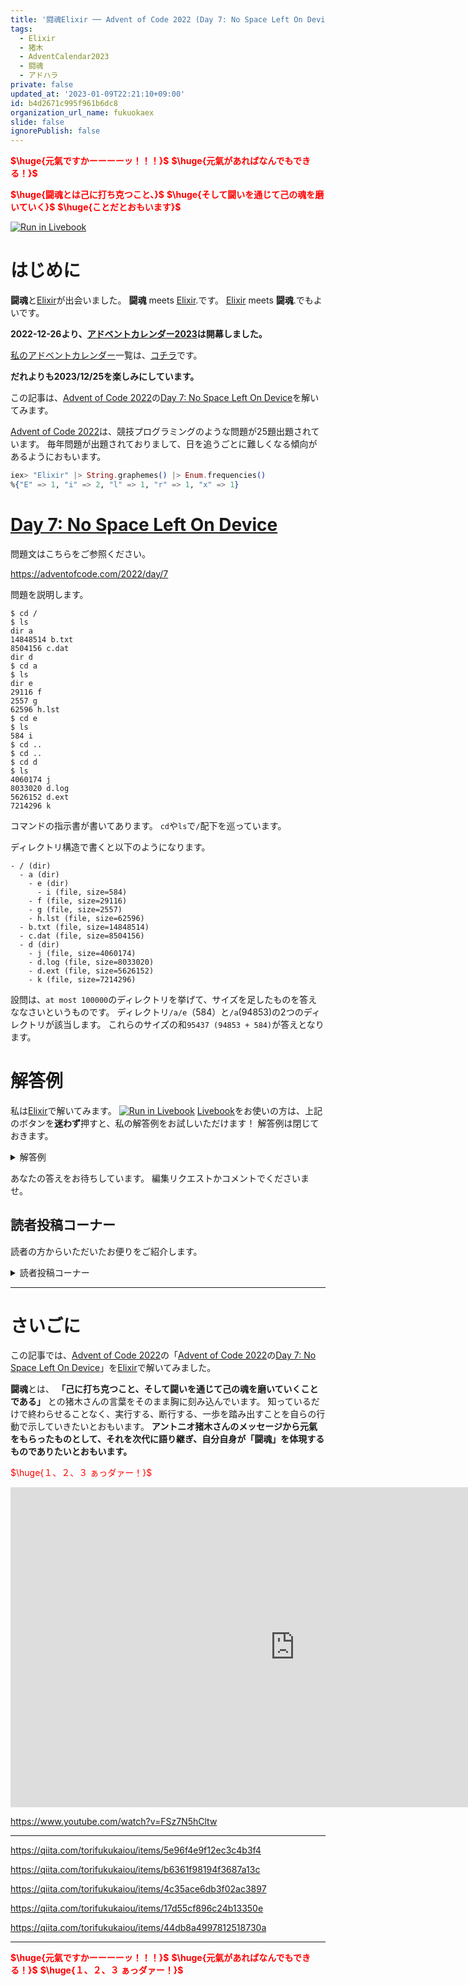 ```yaml
---
title: '闘魂Elixir ── Advent of Code 2022 (Day 7: No Space Left On Device) をElixirで楽しむ'
tags:
  - Elixir
  - 猪木
  - AdventCalendar2023
  - 闘魂
  - アドハラ
private: false
updated_at: '2023-01-09T22:21:10+09:00'
id: b4d2671c995f961b6dc8
organization_url_name: fukuokaex
slide: false
ignorePublish: false
---
```

<b><font color="red">$\huge{元氣ですかーーーーッ！！！}$</font></b>
<b><font color="red">$\huge{元氣があればなんでもできる！}$</font></b>

<b><font color="red">$\huge{闘魂とは己に打ち克つこと、}$</font></b>
<b><font color="red">$\huge{そして闘いを通じて己の魂を磨いていく}$</font></b>
<b><font color="red">$\huge{ことだとおもいます}$</font></b>

[![Run in Livebook](https://livebook.dev/badge/v1/black.svg)](https://livebook.dev/run?url=https%3A%2F%2Fgithub.com%2FTORIFUKUKaiou%2Flivebooks%2Fblob%2Fmain%2Fadvent_of_code%2F2022%2Findex.livemd)

# はじめに

**闘魂**と[Elixir](https://elixir-lang.org/)が出会いました。
**闘魂** meets [Elixir](https://elixir-lang.org/).です。
[Elixir](https://elixir-lang.org/) meets **闘魂**.でもよいです。

**2022-12-26より、[アドベントカレンダー2023](https://qiita.com/tags/adventcalendar2023)は開幕しました。**

[私のアドベントカレンダー](https://docs.google.com/spreadsheets/d/1HQvFjagQLRPjOYAjDVzWp9S4b8dKixxvvaz_TtbZWto/edit#gid=156122552)一覧は、[コチラ](https://docs.google.com/spreadsheets/d/1HQvFjagQLRPjOYAjDVzWp9S4b8dKixxvvaz_TtbZWto/edit#gid=156122552)です。

**だれよりも2023/12/25を楽しみにしています。**

この記事は、[Advent of Code 2022](https://adventofcode.com/2022)の[Day 7: No Space Left On Device](https://adventofcode.com/2022/day/7)を解いてみます。

[Advent of Code 2022](https://adventofcode.com/2022)は、競技プログラミングのような問題が25題出題されています。
毎年問題が出題されておりまして、日を追うごとに難しくなる傾向があるようにおもいます。

```elixir
iex> "Elixir" |> String.graphemes() |> Enum.frequencies()
%{"E" => 1, "i" => 2, "l" => 1, "r" => 1, "x" => 1}
```

# [Day 7: No Space Left On Device](https://adventofcode.com/2022/day/7)

問題文はこちらをご参照ください。

https://adventofcode.com/2022/day/7

問題を説明します。

```
$ cd /
$ ls
dir a
14848514 b.txt
8504156 c.dat
dir d
$ cd a
$ ls
dir e
29116 f
2557 g
62596 h.lst
$ cd e
$ ls
584 i
$ cd ..
$ cd ..
$ cd d
$ ls
4060174 j
8033020 d.log
5626152 d.ext
7214296 k
```

コマンドの指示書が書いてあります。
`cd`や`ls`で`/`配下を巡っています。

ディレクトリ構造で書くと以下のようになります。

```
- / (dir)
  - a (dir)
    - e (dir)
      - i (file, size=584)
    - f (file, size=29116)
    - g (file, size=2557)
    - h.lst (file, size=62596)
  - b.txt (file, size=14848514)
  - c.dat (file, size=8504156)
  - d (dir)
    - j (file, size=4060174)
    - d.log (file, size=8033020)
    - d.ext (file, size=5626152)
    - k (file, size=7214296)
 ```

設問は、`at most 100000`のディレクトリを挙げて、サイズを足したものを答えななさいというものです。
ディレクトリ`/a/e`（584）と`/a`(94853)の2つのディレクトリが該当します。
これらのサイズの和`95437 (94853 + 584)`が答えとなります。




# 解答例

私は[Elixir](https://elixir-lang.org/)で解いてみます。
[![Run in Livebook](https://livebook.dev/badge/v1/black.svg)](https://livebook.dev/run?url=https%3A%2F%2Fgithub.com%2FTORIFUKUKaiou%2Flivebooks%2Fblob%2Fmain%2Fadvent_of_code%2F2022%2Findex.livemd)
[Livebook](https://livebook.dev/)をお使いの方は、上記のボタンを**迷わず**押すと、私の解答例をお試しいただけます！
解答例は閉じておきます。



<details><summary>解答例</summary><div>

## 私


```elixir
input = """
$ cd /
$ ls
dir a
14848514 b.txt
8504156 c.dat
dir d
$ cd a
$ ls
dir e
29116 f
2557 g
62596 h.lst
$ cd e
$ ls
584 i
$ cd ..
$ cd ..
$ cd d
$ ls
4060174 j
8033020 d.log
5626152 d.ext
7214296 k
"""
```

```elixir
f = fn
  "$ cd ..", map, current, paths -> {map, Enum.slice(current, 0..-2), paths}
  "$ cd " <> dir, map, current, paths -> 
    new_current = current ++ [dir]
    new_paths = MapSet.put(paths, new_current)
    case get_in(map, new_current) do
      nil ->
        new_map = put_in(map, new_current, %{files: [], total_size: 0})
        {new_map, new_current, new_paths}
      %{files: _files} ->
        {map, current, new_paths}
    end
  "$ ls", map, current, paths -> {map, current, paths}
  "dir " <> _dir, map, current, paths -> {map, current, paths}
  line, map, current, paths ->
    file_name = line |> String.split(" ") |> Enum.at(-1)
    file_size = line |> String.split(" ") |> Enum.at(0) |> String.to_integer()
    files_path = current ++ [:files]
    total_size_path = current ++ [:total_size]
    {_, new_map} = get_and_update_in(map, files_path, &{&1, &1 ++ [{file_name, file_size}]})
                   |> elem(1)
                   |> get_and_update_in(total_size_path, &{&1, &1 + file_size})
    {new_map, current, paths}
end

{map, _, paths} = input
|> String.split("\n", trim: true)
|> Enum.reduce({%{}, [], MapSet.new()}, fn line, {acc_map, acc_current, acc_paths} ->
  f.(line, acc_map, acc_current, acc_paths)
end)

IO.inspect(map)
IO.inspect(paths)

total_sizes = paths
  |> Enum.reduce(%{}, fn path, acc ->
    key = Enum.join(path, "/")
    total_size = get_in(map, path ++ [:total_size])
    Map.update(acc, key, total_size, fn _ -> :error end)
  end)

IO.inspect(total_sizes)

sum_of_total_sizes = paths
  |> Enum.reduce(%{}, fn path, acc ->
    key = Enum.join(path, "/")
    sum_of_total_size = total_sizes
      |> Enum.filter(fn {path, _total_size} -> String.starts_with?(path, key) end)
      |> Enum.map(fn {_path, total_size} -> total_size end)
      |> Enum.sum()
    Map.update(acc, key, sum_of_total_size, fn _ -> :error end)
  end)

sum_of_total_sizes
|> Enum.filter(fn {_path, sum_of_total_size} -> sum_of_total_size <= 100000 end)
|> IO.inspect()
|> Enum.map(fn {_path, sum_of_total_size} -> sum_of_total_size end)
|> Enum.sum()
```




`95437` が得られます。

</div></details>

あなたの答えをお待ちしています。
編集リクエストかコメントでくださいませ。



## 読者投稿コーナー

読者の方からいただいたお便りをご紹介します。

<details><summary>読者投稿コーナー</summary><div>



まだありません。


</div></details>




---

# さいごに

この記事では、[Advent of Code 2022](https://adventofcode.com/2022)の「[Advent of Code 2022](https://adventofcode.com/2022)の[Day 7: No Space Left On Device](https://adventofcode.com/2022/day/7)」を[Elixir](https://elixir-lang.org/)で解いてみました。


**闘魂**とは、 **「己に打ち克つこと、そして闘いを通じて己の魂を磨いていくことである」** との猪木さんの言葉をそのまま胸に刻み込んでいます。
知っているだけで終わらせることなく、実行する、断行する、一歩を踏み出すことを自らの行動で示していきたいとおもいます。
**アントニオ猪木さんのメッセージから元氣をもらったものとして、それを次代に語り継ぎ、自分自身が「闘魂」を体現するものでありたいとおもいます。**

<font color="red">$\huge{１、２、３ ぁっダァー！}$</font>


<iframe width="910" height="512" src="https://www.youtube.com/embed/AWxwmqzbOaw" title="燃える闘魂 アントニオ猪木  追悼VTR" frameborder="0" allow="accelerometer; autoplay; clipboard-write; encrypted-media; gyroscope; picture-in-picture" allowfullscreen></iframe>

https://www.youtube.com/watch?v=FSz7N5hCltw

---

https://qiita.com/torifukukaiou/items/5e96f4e9f12ec3c4b3f4

https://qiita.com/torifukukaiou/items/b6361f98194f3687a13c

https://qiita.com/torifukukaiou/items/4c35ace6db3f02ac3897

https://qiita.com/torifukukaiou/items/17d55cf896c24b13350e

https://qiita.com/torifukukaiou/items/44db8a4997812518730a




---

<b><font color="red">$\huge{元氣ですかーーーーッ！！！}$</font></b>
<b><font color="red">$\huge{元氣があればなんでもできる！}$</font></b>
<b><font color="red">$\huge{１、２、３ ぁっダァー！}$</font></b>
